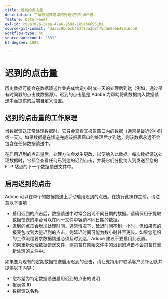 ```yaml
---
title: 迟到的点击量
description: 了解数据馈送如何处理迟到的点击量。
feature: Data Feeds
exl-id: c99a702b-2aaa-47a6-958a-1e5ab66961ba
source-git-commit: 4daa5c8bdbcb483f23a3b8f75dde9eeb48516db8
workflow-type: ht
source-wordcount: '331'
ht-degree: 100%

---
```


# 迟到的点击量

历史数据可能会在数据馈送作业完成给定小时或一天的处理后到达（例如，通过带有时间戳的点击或数据源）。迟到的点击量是 Adobe 为帮助将此数据纳入数据馈送中而提供的后端自定义设置。

## 迟到的点击量的工作原理

当数据馈送正常处理数据时，它只会查看其报告窗口内的数据（通常是最近的小时或一天）。如果数据是在馈送完成该报表窗口的处理后才到达，则该数据永远不会包含在任何数据馈送中。

在启用迟到的点击量后，处理方法会发生更改，以便纳入此数据。每次数据馈送处理数据时，它都会查看任何已到达的迟到点击，并将它们分批纳入到发送至您的 FTP 站点的下一个数据馈送文件中。

## 启用迟到的点击

Adobe 可以在单个的数据馈送上手动启用迟到的点击。在执行此操作之前，请注意以下事项：

* 启用迟到的点击后，数据馈送中时常会出现不同日期的数据。请确保用于提取数据馈送的平台可以在同一文件中容纳不同日期的数据。
* 迟到的点击会增加处理时间。通常情况下，延迟时间不到一小时，但如果您的报表包收到大量迟到的点击，则延迟时间可能为数小时甚至更长。如果您组织的工作流程要求数据馈送必须及时到达，Adobe 建议不要启用此设置。
* 如果重新处理数据馈送文件，则包含在原始文件中的迟到的点击不会包含在重新处理的文件中。

如果要为现有的定期数据馈送启用迟到的点击，请让支持用户联系客户关怀团队并提供以下内容：

* 您希望为特定数据馈送启用迟到的点击的说明
* 报表包 ID
* 数据馈送名称
